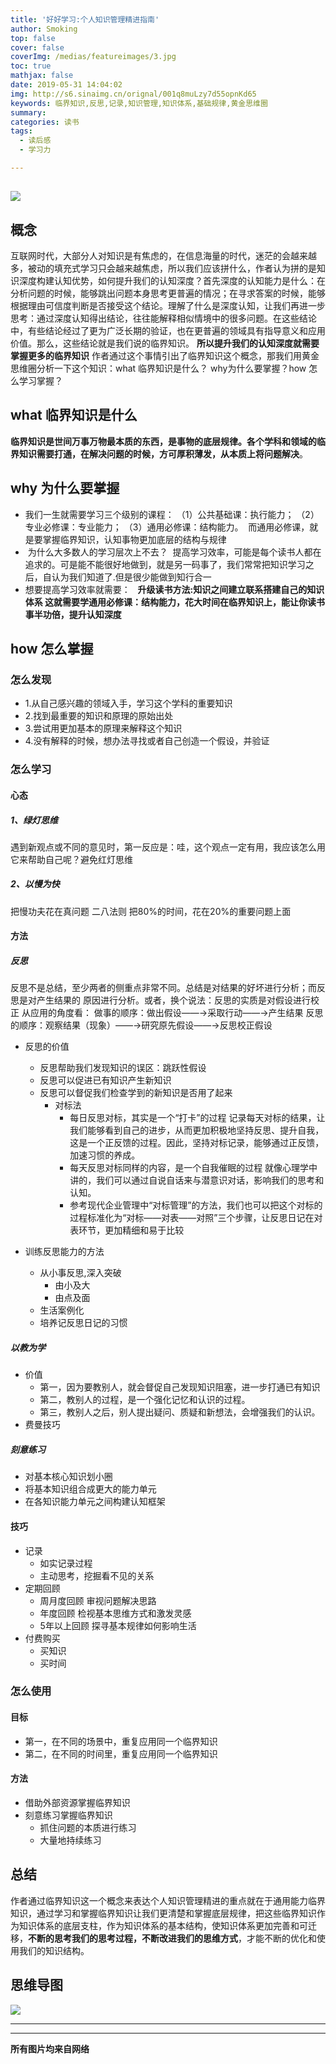 ```yaml
---
title: '好好学习:个人知识管理精进指南'
author: Smoking
top: false
cover: false
coverImg: /medias/featureimages/3.jpg
toc: true
mathjax: false
date: 2019-05-31 14:04:02
img: http://s6.sinaimg.cn/orignal/001q8muLzy7d55opnKd65
keywords: 临界知识,反思,记录,知识管理,知识体系,基础规律,黄金思维圈
summary:
categories: 读书
tags:
  - 读后感
  - 学习力

---
```


![](http://s6.sinaimg.cn/orignal/001q8muLzy7d55opnKd65)
--- 


## 概念
 
 互联网时代，大部分人对知识是有焦虑的，在信息海量的时代，迷茫的会越来越多，被动的填充式学习只会越来越焦虑，所以我们应该拼什么，作者认为拼的是知识深度构建认知优势，如何提升我们的认知深度？首先深度的认知能力是什么：在分析问题的时候，能够跳出问题本身思考更普遍的情况；在寻求答案的时候，能够根据理由可信度判断是否接受这个结论。理解了什么是深度认知，让我们再进一步思考：通过深度认知得出结论，往往能解释相似情境中的很多问题。在这些结论中，有些结论经过了更为广泛长期的验证，也在更普遍的领域具有指导意义和应用价值。那么，这些结论就是我们说的临界知识。
        **所以提升我们的认知深度就需要掌握更多的临界知识**
        作者通过这个事情引出了临界知识这个概念，那我们用黄金思维圈分析一下这个知识：what 临界知识是什么？ why为什么要掌握？how 怎么学习掌握？

## what 临界知识是什么

**临界知识是世间万事万物最本质的东西，是事物的底层规律。各个学科和领域的临界知识需要打通，在解决问题的时候，方可厚积薄发，从本质上将问题解决**。


## why 为什么要掌握

 * 我们一生就需要学习三个级别的课程：
 （1）公共基础课：执行能力；
 （2）专业必修课：专业能力；
 （3）通用必修课：结构能力。 
 而通用必修课，就是要掌握临界知识，认知事物更加底层的结构与规律
*  为什么大多数人的学习层次上不去？
 提高学习效率，可能是每个读书人都在追求的。可是能不能很好地做到，就是另一码事了，我们常常把知识学习之后，自认为我们知道了.但是很少能做到知行合一
* 想要提高学习效率就需要：
  **升级读书方法:知识之间建立联系搭建自己的知识体系 这就需要学通用必修课：结构能力，花大时间在临界知识上，能让你读书事半功倍，提升认知深度**



## how 怎么掌握

### 怎么发现

* 1.从自己感兴趣的领域入手，学习这个学科的重要知识
* 2.找到最重要的知识和原理的原始出处 
* 3.尝试用更加基本的原理来解释这个知识 
* 4.没有解释的时候，想办法寻找或者自己创造一个假设，并验证 

### 怎么学习

#### 心态

##### 1、绿灯思维 

遇到新观点或不同的意见时，第一反应是：哇，这个观点一定有用，我应该怎么用它来帮助自己呢？避免红灯思维

##### 2、以慢为快

把慢功夫花在真问题
二八法则 把80%的时间，花在20%的重要问题上面 


#### 方法

##### 反思

反思不是总结，至少两者的侧重点非常不同。总结是对结果的好坏进行分析；而反思是对产生结果的
原因进行分析。或者，换个说法：反思的实质是对假设进行校正
从应用的角度看：
做事的顺序：做出假设——→采取行动——→产生结果
反思的顺序：观察结果（现象）——→研究原先假设——→反思校正假设

* 反思的价值
   * 反思帮助我们发现知识的误区：跳跃性假设
   * 反思可以促进已有知识产生新知识
   * 反思可以督促我们检查学到的新知识是否用了起来
      *  对标法
          * 每日反思对标，其实是一个“打卡”的过程
              记录每天对标的结果，让我们能够看到自己的进步，从而更加积极地坚持反思、提升自我，这是一个正反馈的过程。因此，坚持对标记录，能够通过正反馈，加速习惯的养成。
          * 每天反思对标同样的内容，是一个自我催眠的过程
            就像心理学中讲的，我们可以通过自说自话来与潜意识对话，影响我们的思考和认知。
          * 参考现代企业管理中“对标管理”的方法，我们也可以把这个对标的过程标准化为“对标——对表——对照”三个步骤，让反思日记在对表环节，更加精细和易于比较
        
* 训练反思能力的方法
    * 从小事反思,深入突破
        * 由小及大
        * 由点及面
    * 生活案例化
    * 培养记反思日记的习惯
  
##### 以教为学

* 价值
    * 第一，因为要教别人，就会督促自己发现知识阻塞，进一步打通已有知识
    * 第二，教别人的过程，是一个强化记忆和认识的过程。
    * 第三，教别人之后，别人提出疑问、质疑和新想法，会增强我们的认识。
* 费曼技巧

##### 刻意练习

* 对基本核心知识划小圈
* 将基本知识组合成更大的能力单元
* 在各知识能力单元之间构建认知框架


#### 技巧

* 记录
	* 如实记录过程
	* 主动思考，挖掘看不见的关系
* 定期回顾
	* 周月度回顾 审视问题解决思路
	* 年度回顾 检视基本思维方式和激发灵感
	* 5年以上回顾 探寻基本规律如何影响生活
* 付费购买
	* 买知识
	* 买时间

###  怎么使用

#### 目标

* 第一，在不同的场景中，重复应用同一个临界知识
* 第二，在不同的时间里，重复应用同一个临界知识

#### 方法

* 借助外部资源掌握临界知识 
* 刻意练习掌握临界知识 
    * 抓住问题的本质进行练习
    * 大量地持续练习
    
    
 ## 总结
 
作者通过临界知识这一个概念来表达个人知识管理精进的重点就在于通用能力临界知识，通过学习和掌握临界知识让我们更清楚和掌握底层规律，把这些临界知识作为知识体系的底层支柱，作为知识体系的基本结构，使知识体系更加完善和可迁移，**不断的思考我们的思考过程，不断改进我们的思维方式**，才能不断的优化和使用我们的知识结构。



## 思维导图

![](https://i.loli.net/2019/05/31/5cf0e32e64b0d50840.png)

--- 

------------------------------------------------
**所有图片均来自网络**

